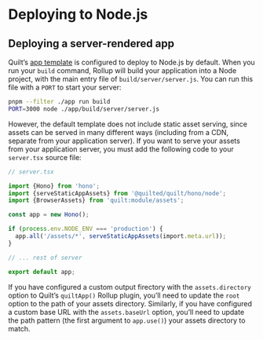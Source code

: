 # Deploying to Node.js

## Deploying a server-rendered app

Quilt’s [app template](../projects/apps/README.md) is configured to deploy to Node.js by default. When you run your `build` command, Rollup will build your application into a Node project, with the main entry file of `build/server/server.js`. You can run this file with a `PORT` to start your server:

```sh
pnpm --filter ./app run build
PORT=3000 node ./app/build/server/server.js
```

However, the default template does not include static asset serving, since assets can be served in many different ways (including from a CDN, separate from your application server). If you want to serve your assets from your application server, you must add the following code to your `server.tsx` source file:

```ts
// server.tsx

import {Hono} from 'hono';
import {serveStaticAppAssets} from '@quilted/quilt/hono/node';
import {BrowserAssets} from 'quilt:module/assets';

const app = new Hono();

if (process.env.NODE_ENV === 'production') {
  app.all('/assets/*', serveStaticAppAssets(import.meta.url));
}

// ... rest of server

export default app;
```

If you have configured a custom output firectory with the `assets.directory` option to Quilt’s `quiltApp()` Rollup plugin, you’ll need to update the `root` option to the path of your assets directory. Similarly, if you have configured a custom base URL with the `assets.baseUrl` option, you’ll need to update the path pattern (the first argument to `app.use()`) your assets directory to match.
